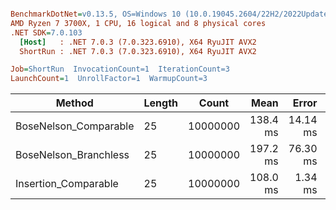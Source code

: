 ``` ini

BenchmarkDotNet=v0.13.5, OS=Windows 10 (10.0.19045.2604/22H2/2022Update)
AMD Ryzen 7 3700X, 1 CPU, 16 logical and 8 physical cores
.NET SDK=7.0.103
  [Host]   : .NET 7.0.3 (7.0.323.6910), X64 RyuJIT AVX2
  ShortRun : .NET 7.0.3 (7.0.323.6910), X64 RyuJIT AVX2

Job=ShortRun  InvocationCount=1  IterationCount=3  
LaunchCount=1  UnrollFactor=1  WarmupCount=3  

```
|                Method | Length |    Count |     Mean |    Error |  StdDev |
|---------------------- |------- |--------- |---------:|---------:|--------:|
| BoseNelson_Comparable |     25 | 10000000 | 138.4 ms | 14.14 ms | 0.78 ms |
| BoseNelson_Branchless |     25 | 10000000 | 197.2 ms | 76.30 ms | 4.18 ms |
|  Insertion_Comparable |     25 | 10000000 | 108.0 ms |  1.34 ms | 0.07 ms |

